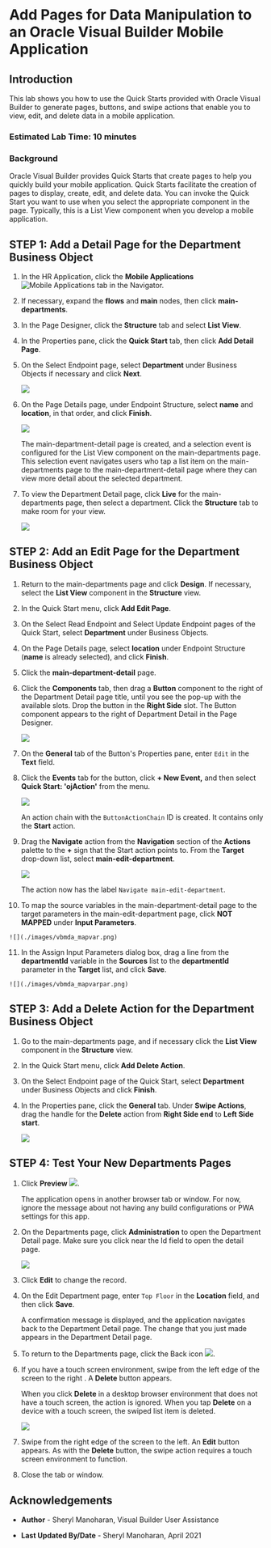 # Add Pages for Data Manipulation to an Oracle Visual Builder Mobile Application

## Introduction

This lab shows you how to use the Quick Starts provided with Oracle Visual Builder to generate pages, buttons, and swipe actions that enable you to view, edit, and delete data in a mobile application.

### Estimated Lab Time:  10 minutes

### Background

Oracle Visual Builder provides Quick Starts that create pages to help you quickly build your mobile application. Quick Starts facilitate the creation of pages to display, create, edit, and delete data. You can invoke the Quick Start you want to use when you select the appropriate component in the page. Typically, this is a List View component when you develop a mobile application.

## **STEP 1**: Add a Detail Page for the Department Business Object

1.  In the HR Application, click the **Mobile Applications** ![Mobile Applications](./images/vbmda_mobapp_icon.png) tab in the Navigator.
2.  If necessary, expand the **flows** and **main** nodes, then click **main-departments**.
3.  In the Page Designer, click the **Structure** tab and select **List View**.
4.  In the Properties pane, click the **Quick Start** tab, then click **Add Detail Page**.
5.  On the Select Endpoint page, select **Department** under Business Objects if necessary and click **Next**.

    ![](./images/vbmda_detailep.png)

6.  On the Page Details page, under Endpoint Structure, select **name** and **location**, in that order, and click **Finish**.

    ![](./images/vbmda_detailf.png)

    The main-department-detail page is created, and a selection event is configured for the List View component on the main-departments page. This selection event navigates users who tap a list item on the main-departments page to the main-department-detail page where they can view more detail about the selected department.

7.  To view the Department Detail page, click **Live** for the main-departments page, then select a department. Click the **Structure** tab to make room for your view.

    ![](./images/vbmda_detailfinal.png)


## **STEP 2**: Add an Edit Page for the Department Business Object

1.  Return to the main-departments page and click **Design**. If necessary, select the **List View** component in the **Structure** view.
2.  In the Quick Start menu, click **Add Edit Page**.
3.  On the Select Read Endpoint and Select Update Endpoint pages of the Quick Start, select **Department** under Business Objects.
4.  On the Page Details page, select **location** under Endpoint Structure (**name** is already selected), and click **Finish**.
5.  Click the **main-department-detail** page.
6.  Click the **Components** tab, then drag a **Button** component to the right of the Department Detail page title, until you see the pop-up with the available slots. Drop the button in the **Right Side** slot. The Button component appears to the right of Department Detail in the Page Designer.

    ![](./images/vbmda_deptdetail.png)

7.  On the **General** tab of the Button's Properties pane, enter `Edit` in the **Text** field.
8.  Click the **Events** tab for the button, click **\+ New Event,** and then select **Quick Start: 'ojAction'** from the menu.

    ![](./images/vbmda_cse_s4.png)

    An action chain with the `ButtonActionChain` ID is created. It contains only the **Start** action.

9.  Drag the **Navigate** action from the **Navigation** section of the **Actions** palette to the **+** sign that the Start action points to. From the **Target** drop-down list, select **main-edit-department**.

    ![](./images/vbmda_cse_s6.png)

    The action now has the label `Navigate main-edit-department`.

10.  To map the source variables in the main-department-detail page to the target parameters in the main-edit-department page, click **NOT MAPPED** under **Input Parameters**.

    ![](./images/vbmda_mapvar.png)

11.  In the Assign Input Parameters dialog box, drag a line from the **departmentId** variable in the **Sources** list to the **departmentId** parameter in the **Target** list, and click **Save**.

    ![](./images/vbmda_mapvarpar.png)


## **STEP 3**: Add a Delete Action for the Department Business Object

1.  Go to the main-departments page, and if necessary click the **List View** component in the **Structure** view.
2.  In the Quick Start menu, click **Add Delete Action**.
3.  On the Select Endpoint page of the Quick Start, select **Department** under Business Objects and click **Finish**.
4.  In the Properties pane, click the **General** tab. Under **Swipe Actions**, drag the handle for the **Delete** action from **Right Side end** to **Left Side start**.

    ![](./images/vbmda_swipe_pi.png)


## **STEP 4**: Test Your New Departments Pages

1.  Click **Preview** ![](./images/vbmda_run_icon.png).

    The application opens in another browser tab or window. For now, ignore the message about not having any build configurations or PWA settings for this app.

2.  On the Departments page, click **Administration** to open the Department Detail page. Make sure you click near the Id field to open the detail page.

    ![](images/vbmda_test_dept_detail.png)

3.  Click **Edit** to change the record.
4.  On the Edit Department page, enter `Top Floor` in the **Location** field, and then click **Save**.

    A confirmation message is displayed, and the application navigates back to the Department Detail page. The change that you just made appears in the Department Detail page.

5.  To return to the Departments page, click the Back icon ![](./images/vbmda_backbutton.png).
6.  If you have a touch screen environment, swipe from the left edge of the screen to the right . A **Delete** button appears.

    When you click **Delete** in a desktop browser environment that does not have a touch screen, the action is ignored. When you tap **Delete** on a device with a touch screen, the swiped list item is deleted.

    ![](./images/vbmda_swipe_rt.png)

7.  Swipe from the right edge of the screen to the left. An **Edit** button appears. As with the **Delete** button, the swipe action requires a touch screen environment to function. 
8.  Close the tab or window.

## Acknowledgements
* **Author** - Sheryl Manoharan, Visual Builder User Assistance

* **Last Updated By/Date** - Sheryl Manoharan, April 2021
